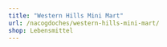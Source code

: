 ```yaml
---
title: "Western Hills Mini Mart"
url: /nacogdoches/western-hills-mini-mart/
shop: Lebensmittel
---
```

